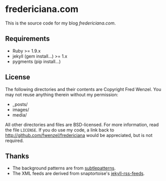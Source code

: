 fredericiana.com
================
This is the source code for my blog *fredericiana.com*.

Requirements
------------
* Ruby >= 1.9.x
* jekyll (gem install...) >= 1.x
* pygments (pip install...)

License
-------
The following directories and their contents are Copyright Fred Wenzel.
You may not reuse anything therein without my permission:

* _posts/
* images/
* media/

All other directories and files are BSD-licensed. For more information,
read the file ``LICENSE``. If you do use my code, a link back to
http://github.com/fwenzel/fredericiana would be appreciated, but is not
required.

Thanks
------
* The background patterns are from [subtlepatterns][subtlepatterns].
* The XML feeds are derived from snaptortoise's [jekyll-rss-feeds][jekyll-rss].

[subtlepatterns]: http://subtlepatterns.com
[jekyll-rss]: https://github.com/snaptortoise/jekyll-rss-feeds
